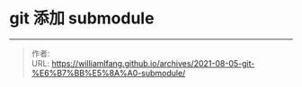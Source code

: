 # git 添加 submodule






---

> 作者:   
> URL: https://williamlfang.github.io/archives/2021-08-05-git-%E6%B7%BB%E5%8A%A0-submodule/  

